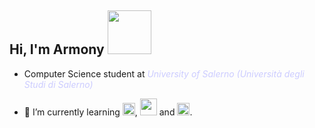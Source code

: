 <span>Hi, I'm Armony <img src="https://68.media.tumblr.com/c0df6288f72fa72b32fa9712584afcf2/tumblr_oq1wi00ac51vbdodoo1_500.gif" width="70"></span>
---
- Computer Science student at *<a href="https://www.unisa.it/" class="styled-link" style="text-decoration: none; color: #CCCCFF; font-weight: none;">University of Salerno (Università degli Studi di Salerno)</a>*

- 🌱 I’m currently learning <img src="https://upload.wikimedia.org/wikipedia/commons/thumb/1/18/C_Programming_Language.svg/1200px-C_Programming_Language.svg.png" width="20"></span>, <img src="https://upload.wikimedia.org/wikipedia/commons/thumb/6/61/HTML5_logo_and_wordmark.svg/512px-HTML5_logo_and_wordmark.svg.png" width="27"></span> and <img src="https://upload.wikimedia.org/wikipedia/commons/thumb/d/d5/CSS3_logo_and_wordmark.svg/1200px-CSS3_logo_and_wordmark.svg.png" width="20"></span>.

<!---
ArmonyWhite/ArmonyWhite is a ✨ special ✨ repository because its `README.md` (this file) appears on your GitHub profile.
You can click the Preview link to take a look at your changes.
--->
